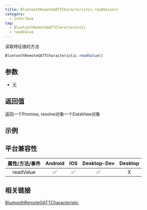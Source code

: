 ```yaml
---
title: BluetoothRemoteGATTCharacteristic.readValue()
category:
  - Interface
tag:
  - BluetoothRemoteGATTCharacteristic
  - readValue
---
```


读取特征值的方法

```js
BluetoothRemoteGATTCharacteristic.readValue()
```

## 参数

  - 无

## 返回值

  返回一个Promise, resolve对象一个DataView对象

## 示例

## 平台兼容性

| 属性/方法/事件 | Android | IOS | Desktop-Dev | Desktop |
|:------------:|:-------:|:---:|:-----------:|:-------:|
| readValue    | ✅      | ✅  | ✅          | X      |

## 相关链接
[BluetoothRemoteGATTCharacteristic](./index.md)


